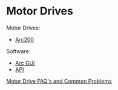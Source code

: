 # Motor Drives

Motor Drives:

* [Arc200](arc200/)

Software:

* [Arc GUI](arc-gui/)
* [API](api.md)

[Motor Drive FAQ's and Common Problems](motor-drive-faqs-and-common-problems.md)

